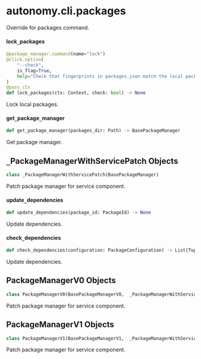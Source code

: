 <a id="autonomy.cli.packages"></a>

# autonomy.cli.packages

Override for packages command.

<a id="autonomy.cli.packages.lock_packages"></a>

#### lock`_`packages

```python
@package_manager.command(name="lock")
@click.option(
    "--check",
    is_flag=True,
    help="Check that fingerprints in packages.json match the local packages",
)
@pass_ctx
def lock_packages(ctx: Context, check: bool) -> None
```

Lock local packages.

<a id="autonomy.cli.packages.get_package_manager"></a>

#### get`_`package`_`manager

```python
def get_package_manager(packages_dir: Path) -> BasePackageManager
```

Get package manager.

<a id="autonomy.cli.packages._PackageManagerWithServicePatch"></a>

## `_`PackageManagerWithServicePatch Objects

```python
class _PackageManagerWithServicePatch(BasePackageManager)
```

Patch package manager for service component.

<a id="autonomy.cli.packages._PackageManagerWithServicePatch.update_dependencies"></a>

#### update`_`dependencies

```python
def update_dependencies(package_id: PackageId) -> None
```

Update dependencies.

<a id="autonomy.cli.packages._PackageManagerWithServicePatch.check_dependencies"></a>

#### check`_`dependencies

```python
def check_dependencies(configuration: PackageConfiguration) -> List[Tuple[PackageId, DepedencyMismatchErrors]]
```

Update dependencies.

<a id="autonomy.cli.packages.PackageManagerV0"></a>

## PackageManagerV0 Objects

```python
class PackageManagerV0(BasePackageManagerV0,  _PackageManagerWithServicePatch)
```

Patch package manager for service component.

<a id="autonomy.cli.packages.PackageManagerV1"></a>

## PackageManagerV1 Objects

```python
class PackageManagerV1(BasePackageManagerV1,  _PackageManagerWithServicePatch)
```

Patch package manager for service component.


